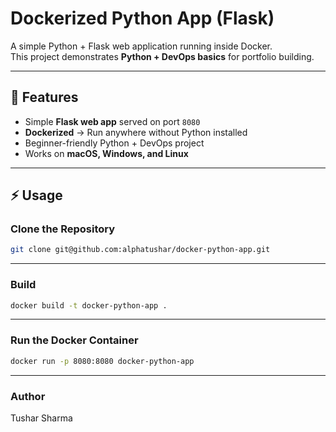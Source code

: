 # Dockerized Python App (Flask)

A simple Python + Flask web application running inside Docker.  
This project demonstrates **Python + DevOps basics** for portfolio building.

---

## 🚀 Features

- Simple **Flask web app** served on port `8080`
- **Dockerized** → Run anywhere without Python installed
- Beginner-friendly Python + DevOps project
- Works on **macOS, Windows, and Linux**

---

## ⚡ Usage

### Clone the Repository

```bash
git clone git@github.com:alphatushar/docker-python-app.git
```
--- 

### Build
```bash 
docker build -t docker-python-app .
```
---

### Run the Docker Container
```bash 
docker run -p 8080:8080 docker-python-app
```

---
### Author
Tushar Sharma
